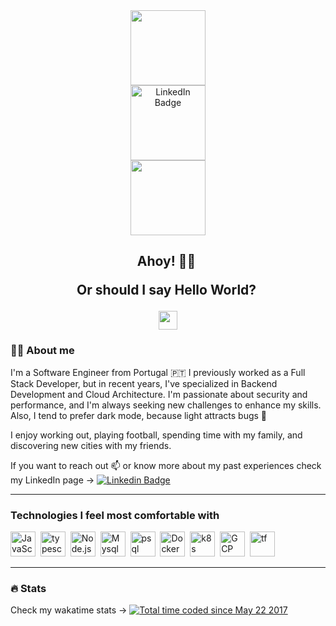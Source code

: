 <div id="header" align="center">
  <img src="https://media1.giphy.com/media/v1.Y2lkPTc5MGI3NjExeXBkbGw5eW0zbGV4eDJxOHQwYnN5dTk4NjVyeTAxanc0ejh1eW40eCZlcD12MV9pbnRlcm5hbF9naWZfYnlfaWQmY3Q9Zw/qgQUggAC3Pfv687qPC/giphy.gif" width="120"/>
</div>
<div id="badges" align="center">
  <a href="https://www.linkedin.com/in/sapdomingues/">
    <img src="https://img.shields.io/badge/LinkedIn-blue?style=for-the-badge&logo=linkedin&logoColor=white" alt="LinkedIn Badge" width="120"/>
  </a>
</div>
<div align="center">
   <img src="https://komarev.com/ghpvc/?username=sergio-domingues&style=for-the-badge&color=blue" alt="" width="120"/>
</div>

<h2  align="center">
  Ahoy! ️️🏴‍☠&nbsp;

Or should I say Hello World?&nbsp;

  <img src="https://media.giphy.com/media/hvRJCLFzcasrR4ia7z/giphy.gif" width="30px"/>
</h2>

### 👨‍💻 About me

I'm a Software Engineer from Portugal 🇵🇹 I previously worked as a Full Stack Developer, but in recent years, I've specialized in Backend Development and Cloud Architecture. I'm passionate about security and performance, and I'm always seeking new challenges to enhance my skills. Also, I tend to prefer dark mode, because light attracts bugs 🐛

I enjoy working out, playing football, spending time with my family, and discovering new cities with my friends.

If you want to reach out :mailbox: or know more about my past experiences check my LinkedIn page -> [![Linkedin Badge](https://img.shields.io/badge/-sapdomingues-blue?style=flat&logo=Linkedin&logoColor=white)](https://www.linkedin.com/in/sapdomingues/)

---

### Technologies I feel most comfortable with

<div>
  <img src="https://cdn.jsdelivr.net/gh/devicons/devicon@latest/icons/javascript/javascript-original.svg" title="JavaScript" alt="JavaScript" width="40" height="40"/>&nbsp;
  <img src="https://cdn.jsdelivr.net/gh/devicons/devicon@latest/icons/typescript/typescript-original.svg" title="typescript" alt="typescript" width="40" height="40"/>&nbsp;
  <img src="https://cdn.jsdelivr.net/gh/devicons/devicon@latest/icons/nodejs/nodejs-original-wordmark.svg" title="Node.js" alt="Node.js" width="40" height="40"/>&nbsp;
  <img src="https://cdn.jsdelivr.net/gh/devicons/devicon@latest/icons/mysql/mysql-original.svg" title="Mysql" alt="Mysql" width="40" height="40"/>&nbsp;
  <img src="https://cdn.jsdelivr.net/gh/devicons/devicon@latest/icons/postgresql/postgresql-original.svg" title="psql" alt="psql" width="40" height="40"/>&nbsp;
  <img src="https://cdn.jsdelivr.net/gh/devicons/devicon@latest/icons/docker/docker-original-wordmark.svg" title="Docker" alt="Docker" width="40" height="40"/>&nbsp;
  <img src="https://cdn.jsdelivr.net/gh/devicons/devicon@latest/icons/kubernetes/kubernetes-original-wordmark.svg" title="k8s" alt="k8s" width="40" height="40"/>&nbsp;
  <img src="https://cdn.jsdelivr.net/gh/devicons/devicon@latest/icons/googlecloud/googlecloud-original.svg" title="GCP" alt="GCP" width="40" height="40"/>&nbsp;
  <img src="https://cdn.jsdelivr.net/gh/devicons/devicon@latest/icons/terraform/terraform-original.svg" title="Terraform" alt="tf" width="40" height="40"/>&nbsp;
</div>

---

### :fire: Stats

Check my wakatime stats -> <a href="https://wakatime.com/@8b364fe0-3252-4b18-9256-2f248679e2c4"><img src="https://wakatime.com/badge/user/8b364fe0-3252-4b18-9256-2f248679e2c4.svg" alt="Total time coded since May 22 2017" /></a>

